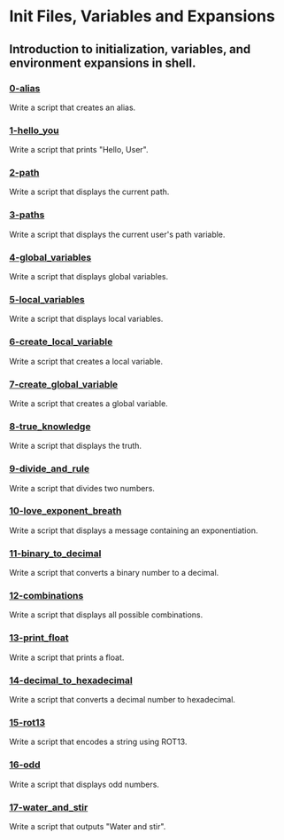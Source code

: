# Init Files, Variables and Expansions

## Introduction to initialization, variables, and environment expansions in shell.

### [0-alias](https://github.com/JeffToken31/holbertonschool-shell/blob/main/init_files_variables_and_expansions/0-alias)
Write a script that creates an alias.

### [1-hello_you](https://github.com/JeffToken31/holbertonschool-shell/blob/main/init_files_variables_and_expansions/1-hello_you)
Write a script that prints "Hello, User".

### [2-path](https://github.com/JeffToken31/holbertonschool-shell/blob/main/init_files_variables_and_expansions/2-path)
Write a script that displays the current path.

### [3-paths](https://github.com/JeffToken31/holbertonschool-shell/blob/main/init_files_variables_and_expansions/3-paths)
Write a script that displays the current user's path variable.

### [4-global_variables](https://github.com/JeffToken31/holbertonschool-shell/blob/main/init_files_variables_and_expansions/4-global_variables)
Write a script that displays global variables.

### [5-local_variables](https://github.com/JeffToken31/holbertonschool-shell/blob/main/init_files_variables_and_expansions/5-local_variables)
Write a script that displays local variables.

### [6-create_local_variable](https://github.com/JeffToken31/holbertonschool-shell/blob/main/init_files_variables_and_expansions/6-create_local_variable)
Write a script that creates a local variable.

### [7-create_global_variable](https://github.com/JeffToken31/holbertonschool-shell/blob/main/init_files_variables_and_expansions/7-create_global_variable)
Write a script that creates a global variable.

### [8-true_knowledge](https://github.com/JeffToken31/holbertonschool-shell/blob/main/init_files_variables_and_expansions/8-true_knowledge)
Write a script that displays the truth.

### [9-divide_and_rule](https://github.com/JeffToken31/holbertonschool-shell/blob/main/init_files_variables_and_expansions/9-divide_and_rule)
Write a script that divides two numbers.

### [10-love_exponent_breath](https://github.com/JeffToken31/holbertonschool-shell/blob/main/init_files_variables_and_expansions/10-love_exponent_breath)
Write a script that displays a message containing an exponentiation.

### [11-binary_to_decimal](https://github.com/JeffToken31/holbertonschool-shell/blob/main/init_files_variables_and_expansions/11-binary_to_decimal)
Write a script that converts a binary number to a decimal.

### [12-combinations](https://github.com/JeffToken31/holbertonschool-shell/blob/main/init_files_variables_and_expansions/12-combinations)
Write a script that displays all possible combinations.

### [13-print_float](https://github.com/JeffToken31/holbertonschool-shell/blob/main/init_files_variables_and_expansions/13-print_float)
Write a script that prints a float.

### [14-decimal_to_hexadecimal](https://github.com/JeffToken31/holbertonschool-shell/blob/main/init_files_variables_and_expansions/14-decimal_to_hexadecimal)
Write a script that converts a decimal number to hexadecimal.

### [15-rot13](https://github.com/JeffToken31/holbertonschool-shell/blob/main/init_files_variables_and_expansions/15-rot13)
Write a script that encodes a string using ROT13.

### [16-odd](https://github.com/JeffToken31/holbertonschool-shell/blob/main/init_files_variables_and_expansions/16-odd)
Write a script that displays odd numbers.

### [17-water_and_stir](https://github.com/JeffToken31/holbertonschool-shell/blob/main/init_files_variables_and_expansions/17-water_and_stir)
Write a script that outputs "Water and stir".

